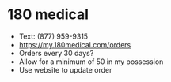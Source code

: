 # 180 medical

* Text: (877) 959-9315
* https://my.180medical.com/orders
* Orders every 30 days?
* Allow for a minimum of 50 in my possession
* Use website to update order
